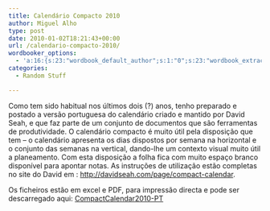 ```yaml
---
title: Calendário Compacto 2010
author: Miguel Alho
type: post
date: 2010-01-02T18:21:43+00:00
url: /calendario-compacto-2010/
wordbooker_options:
  - 'a:16:{s:23:"wordbook_default_author";s:1:"0";s:23:"wordbook_extract_length";s:3:"256";s:25:"wordbooker_like_share_too";s:2:"on";s:25:"wordbook_fbshare_location";s:3:"top";s:24:"wordbook_fblike_location";s:3:"top";s:22:"wordbook_fblike_action";s:9:"recommend";s:27:"wordbook_fblike_colorscheme";s:4:"dark";s:20:"wordbook_fblike_font";s:5:"arial";s:22:"wordbook_fblike_button";s:12:"button_count";s:21:"wordbook_fblike_faces";s:5:"false";s:18:"wordbook_attribute";s:31:"Posted a new post on their blog";s:29:"wordbook_republish_time_frame";s:2:"10";s:29:"wordbooker_status_update_text";s:35:": New blog post :  %title% - %link%";s:19:"wordbook_actionlink";s:3:"300";s:18:"wordbook_page_post";s:4:"-100";s:18:"wordbook_orandpage";s:1:"2";}'
categories:
  - Random Stuff

---
```

Como tem sido habitual nos últimos dois (?) anos, tenho preparado e postado a versão portuguesa do calendário criado e mantido por David Seah, e que faz parte de um conjunto de documentos que são ferramentas de produtividade. O calendário compacto é muito útil pela disposição que tem &#8211; o calendário apresenta os dias dispostos por semana na horizontal e o conjunto das semanas na vertical, dando-lhe um contexto visual muito útil a planeamento. Com esta disposição a folha fica com muito espaço branco disponível para apontar notas. As instruções de utilização estão completas no site do David em : <http://davidseah.com/page/compact-calendar>.

Os ficheiros estão em excel e PDF, para impressão directa e pode ser descarregado aqui: [CompactCalendar2010-PT][1]

 [1]: http://miguelalho.com/wp-content/uploads/2010/01/CompactCalendar2010-PT.zip